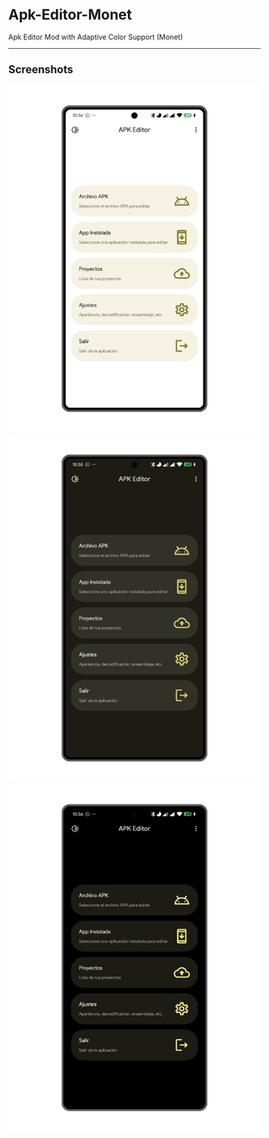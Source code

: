 # Apk-Editor-Monet
Apk Editor Mod with Adaptive Color Support (Monet)

---

## Screenshots

![Screenshot 1](https://raw.githubusercontent.com/WaifuPX-DG/Apk-Editor-Monet/refs/heads/main/App/Resources/apkeditor.png) ![Screenshot 2](https://raw.githubusercontent.com/WaifuPX-DG/Apk-Editor-Monet/refs/heads/main/App/Resources/apkeditor1.png) ![Screenshot 3](https://raw.githubusercontent.com/WaifuPX-DG/Apk-Editor-Monet/refs/heads/main/App/Resources/apkeditor2.png)
